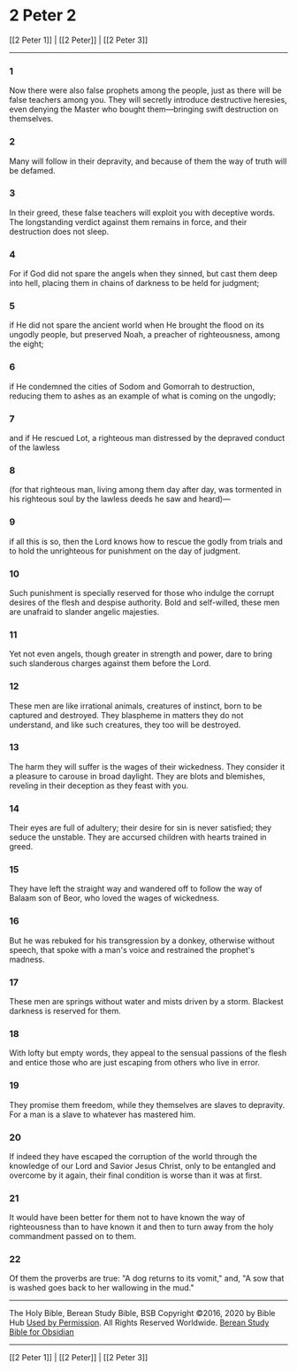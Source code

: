 # 2 Peter 2

[[2 Peter 1]] | [[2 Peter]] | [[2 Peter 3]]

---

### 1
Now there were also false prophets among the people, just as there will be false teachers among you. They will secretly introduce destructive heresies, even denying the Master who bought them—bringing swift destruction on themselves.

### 2
Many will follow in their depravity, and because of them the way of truth will be defamed.

### 3
In their greed, these false teachers will exploit you with deceptive words. The longstanding verdict against them remains in force, and their destruction does not sleep.

### 4
For if God did not spare the angels when they sinned, but cast them deep into hell, placing them in chains of darkness to be held for judgment;

### 5
if He did not spare the ancient world when He brought the flood on its ungodly people, but preserved Noah, a preacher of righteousness, among the eight;

### 6
if He condemned the cities of Sodom and Gomorrah to destruction, reducing them to ashes as an example of what is coming on the ungodly;

### 7
and if He rescued Lot, a righteous man distressed by the depraved conduct of the lawless

### 8
(for that righteous man, living among them day after day, was tormented in his righteous soul by the lawless deeds he saw and heard)—

### 9
if all this is so, then the Lord knows how to rescue the godly from trials and to hold the unrighteous for punishment on the day of judgment.

### 10
Such punishment is specially reserved for those who indulge the corrupt desires of the flesh and despise authority. Bold and self-willed, these men are unafraid to slander angelic majesties.

### 11
Yet not even angels, though greater in strength and power, dare to bring such slanderous charges against them before the Lord.

### 12
These men are like irrational animals, creatures of instinct, born to be captured and destroyed. They blaspheme in matters they do not understand, and like such creatures, they too will be destroyed.

### 13
The harm they will suffer is the wages of their wickedness. They consider it a pleasure to carouse in broad daylight. They are blots and blemishes, reveling in their deception as they feast with you.

### 14
Their eyes are full of adultery; their desire for sin is never satisfied; they seduce the unstable. They are accursed children with hearts trained in greed.

### 15
They have left the straight way and wandered off to follow the way of Balaam son of Beor, who loved the wages of wickedness.

### 16
But he was rebuked for his transgression by a donkey, otherwise without speech, that spoke with a man's voice and restrained the prophet's madness.

### 17
These men are springs without water and mists driven by a storm. Blackest darkness is reserved for them.

### 18
With lofty but empty words, they appeal to the sensual passions of the flesh and entice those who are just escaping from others who live in error.

### 19
They promise them freedom, while they themselves are slaves to depravity. For a man is a slave to whatever has mastered him.

### 20
If indeed they have escaped the corruption of the world through the knowledge of our Lord and Savior Jesus Christ, only to be entangled and overcome by it again, their final condition is worse than it was at first.

### 21
It would have been better for them not to have known the way of righteousness than to have known it and then to turn away from the holy commandment passed on to them.

### 22
Of them the proverbs are true: "A dog returns to its vomit," and, "A sow that is washed goes back to her wallowing in the mud."

---

The Holy Bible, Berean Study Bible, BSB
Copyright ©2016, 2020 by Bible Hub
[Used by Permission](https://berean.bible/terms.htm). All Rights Reserved Worldwide.
[Berean Study Bible for Obsidian](https://github.com/gapmiss/berean-study-bible-for-obsidian)

---

[[2 Peter 1]] | [[2 Peter]] | [[2 Peter 3]]

